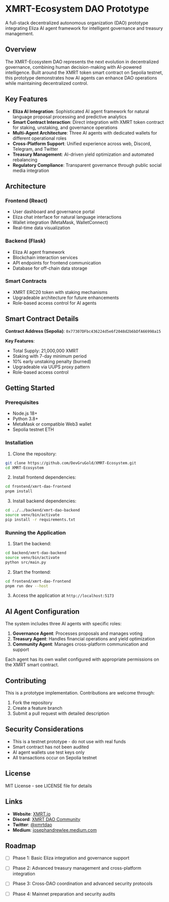 # XMRT-Ecosystem DAO Prototype

A full-stack decentralized autonomous organization (DAO) prototype integrating Eliza AI agent framework for intelligent governance and treasury management.

## Overview

The XMRT-Ecosystem DAO represents the next evolution in decentralized governance, combining human decision-making with AI-powered intelligence. Built around the XMRT token smart contract on Sepolia testnet, this prototype demonstrates how AI agents can enhance DAO operations while maintaining decentralized control.

## Key Features

- **Eliza AI Integration**: Sophisticated AI agent framework for natural language proposal processing and predictive analytics
- **Smart Contract Interaction**: Direct integration with XMRT token contract for staking, unstaking, and governance operations
- **Multi-Agent Architecture**: Three AI agents with dedicated wallets for different operational roles
- **Cross-Platform Support**: Unified experience across web, Discord, Telegram, and Twitter
- **Treasury Management**: AI-driven yield optimization and automated rebalancing
- **Regulatory Compliance**: Transparent governance through public social media integration

## Architecture

### Frontend (React)
- User dashboard and governance portal
- Eliza chat interface for natural language interactions
- Wallet integration (MetaMask, WalletConnect)
- Real-time data visualization

### Backend (Flask)
- Eliza AI agent framework
- Blockchain interaction services
- API endpoints for frontend communication
- Database for off-chain data storage

### Smart Contracts
- XMRT ERC20 token with staking mechanisms
- Upgradeable architecture for future enhancements
- Role-based access control for AI agents

## Smart Contract Details

**Contract Address (Sepolia)**: `0x77307DFbc436224d5e6f2048d2b6bDfA66998a15`

**Key Features**:
- Total Supply: 21,000,000 XMRT
- Staking with 7-day minimum period
- 10% early unstaking penalty (burned)
- Upgradeable via UUPS proxy pattern
- Role-based access control

## Getting Started

### Prerequisites
- Node.js 18+
- Python 3.8+
- MetaMask or compatible Web3 wallet
- Sepolia testnet ETH

### Installation

1. Clone the repository:
```bash
git clone https://github.com/DevGruGold/XMRT-Ecosystem.git
cd XMRT-Ecosystem
```

2. Install frontend dependencies:
```bash
cd frontend/xmrt-dao-frontend
pnpm install
```

3. Install backend dependencies:
```bash
cd ../../backend/xmrt-dao-backend
source venv/bin/activate
pip install -r requirements.txt
```

### Running the Application

1. Start the backend:
```bash
cd backend/xmrt-dao-backend
source venv/bin/activate
python src/main.py
```

2. Start the frontend:
```bash
cd frontend/xmrt-dao-frontend
pnpm run dev --host
```

3. Access the application at `http://localhost:5173`

## AI Agent Configuration

The system includes three AI agents with specific roles:

1. **Governance Agent**: Processes proposals and manages voting
2. **Treasury Agent**: Handles financial operations and yield optimization
3. **Community Agent**: Manages cross-platform communication and support

Each agent has its own wallet configured with appropriate permissions on the XMRT smart contract.

## Contributing

This is a prototype implementation. Contributions are welcome through:

1. Fork the repository
2. Create a feature branch
3. Submit a pull request with detailed description

## Security Considerations

- This is a testnet prototype - do not use with real funds
- Smart contract has not been audited
- AI agent wallets use test keys only
- All transactions occur on Sepolia testnet

## License

MIT License - see LICENSE file for details

## Links

- **Website**: [XMRT.io](https://xmrt.io)
- **Discord**: [XMRT DAO Community](https://discord.gg/xmrtdao)
- **Twitter**: [@xmrtdao](https://twitter.com/xmrtdao)
- **Medium**: [josephandrewlee.medium.com](https://josephandrewlee.medium.com)

## Roadmap

- [ ] Phase 1: Basic Eliza integration and governance support
- [ ] Phase 2: Advanced treasury management and cross-platform integration
- [ ] Phase 3: Cross-DAO coordination and advanced security protocols
- [ ] Phase 4: Mainnet preparation and security audits

